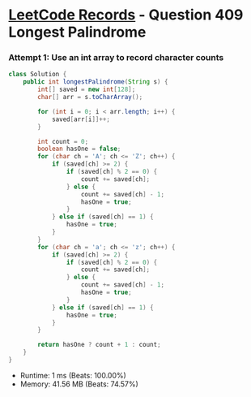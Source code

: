 # [LeetCode Records](../../README.md) - Question 409 Longest Palindrome

### Attempt 1: Use an int array to record character counts
```java
class Solution {
    public int longestPalindrome(String s) {
        int[] saved = new int[128];
        char[] arr = s.toCharArray();

        for (int i = 0; i < arr.length; i++) {
            saved[arr[i]]++;
        }

        int count = 0;
        boolean hasOne = false;
        for (char ch = 'A'; ch <= 'Z'; ch++) {
            if (saved[ch] >= 2) {
                if (saved[ch] % 2 == 0) {
                    count += saved[ch];
                } else {
                    count += saved[ch] - 1;
                    hasOne = true;
                }
            } else if (saved[ch] == 1) {
                hasOne = true;
            }
        }
        for (char ch = 'a'; ch <= 'z'; ch++) {
            if (saved[ch] >= 2) {
                if (saved[ch] % 2 == 0) {
                    count += saved[ch];
                } else {
                    count += saved[ch] - 1;
                    hasOne = true;
                }
            } else if (saved[ch] == 1) {
                hasOne = true;
            }
        }

        return hasOne ? count + 1 : count;
    }
}
```
- Runtime: 1 ms (Beats: 100.00%)
- Memory: 41.56 MB (Beats: 74.57%)

<br>
